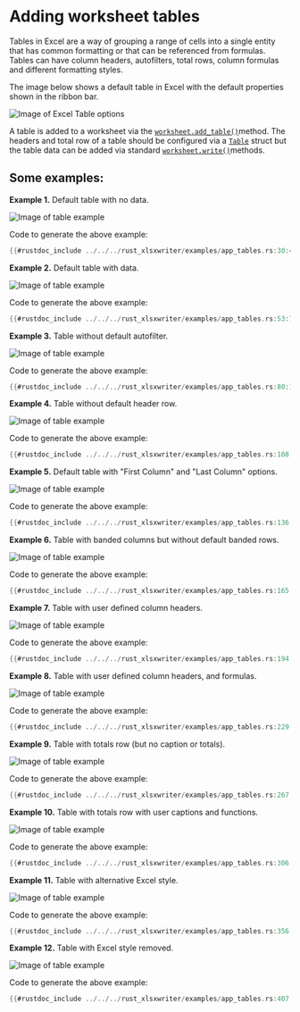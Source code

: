 # Adding worksheet tables

Tables in Excel are a way of grouping a range of cells into a single entity
that has common formatting or that can be referenced from formulas. Tables
can have column headers, autofilters, total rows, column formulas and
different formatting styles.

The image below shows a default table in Excel with the default properties
shown in the ribbon bar.

![Image of Excel Table options](../../images/table_intro.png)

A table is added to a worksheet via the [`worksheet.add_table()`]method. The
headers and total row of a table should be configured via a [`Table`] struct but
the table data can be added via standard [`worksheet.write()`]methods.

[`Table`]: https://docs.rs/rust_xlsxwriter/latest/rust_xlsxwriter/struct.Table.html
[`worksheet.write()`]: https://docs.rs/rust_xlsxwriter/latest/rust_xlsxwriter/struct.Worksheet.html#method.write
[`worksheet.add_table()`]: https://docs.rs/rust_xlsxwriter/latest/rust_xlsxwriter/struct.Worksheet.html#method.add_table

## Some examples:

**Example 1.** Default table with no data.

![Image of table example](../../images/app_tables1.png)

Code to generate the above example:

```rust
{{#rustdoc_include ../../../rust_xlsxwriter/examples/app_tables.rs:30:47}}
```


**Example 2.** Default table with data.

![Image of table example](../../images/app_tables2.png)

Code to generate the above example:

```rust
{{#rustdoc_include ../../../rust_xlsxwriter/examples/app_tables.rs:53:74}}
```


**Example 3.** Table without default autofilter.

![Image of table example](../../images/app_tables3.png)

Code to generate the above example:

```rust
{{#rustdoc_include ../../../rust_xlsxwriter/examples/app_tables.rs:80:102}}
```


**Example 4.** Table without default header row.

![Image of table example](../../images/app_tables4.png)

Code to generate the above example:

```rust
{{#rustdoc_include ../../../rust_xlsxwriter/examples/app_tables.rs:108:130}}
```


**Example 5.** Default table with "First Column" and "Last Column" options.

![Image of table example](../../images/app_tables5.png)

Code to generate the above example:

```rust
{{#rustdoc_include ../../../rust_xlsxwriter/examples/app_tables.rs:136:159}}
```


**Example 6.** Table with banded columns but without default banded rows.

![Image of table example](../../images/app_tables6.png)

Code to generate the above example:

```rust
{{#rustdoc_include ../../../rust_xlsxwriter/examples/app_tables.rs:165:188}}
```


**Example 7.** Table with user defined column headers.

![Image of table example](../../images/app_tables7.png)

Code to generate the above example:

```rust
{{#rustdoc_include ../../../rust_xlsxwriter/examples/app_tables.rs:194:223}}
```


**Example 8.** Table with user defined column headers, and formulas.

![Image of table example](../../images/app_tables8.png)

Code to generate the above example:

```rust
{{#rustdoc_include ../../../rust_xlsxwriter/examples/app_tables.rs:229:261}}
```


**Example 9.** Table with totals row (but no caption or totals).

![Image of table example](../../images/app_tables9.png)

Code to generate the above example:

```rust
{{#rustdoc_include ../../../rust_xlsxwriter/examples/app_tables.rs:267:300}}
```


**Example 10.** Table with totals row with user captions and functions.

![Image of table example](../../images/app_tables10.png)

Code to generate the above example:

```rust
{{#rustdoc_include ../../../rust_xlsxwriter/examples/app_tables.rs:306:350}}
```


**Example 11.** Table with alternative Excel style.

![Image of table example](../../images/app_tables11.png)

Code to generate the above example:

```rust
{{#rustdoc_include ../../../rust_xlsxwriter/examples/app_tables.rs:356:401}}
```


**Example 12.** Table with Excel style removed.

![Image of table example](../../images/app_tables12.png)

Code to generate the above example:

```rust
{{#rustdoc_include ../../../rust_xlsxwriter/examples/app_tables.rs:407:452}}
```